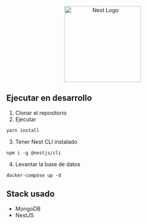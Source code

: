 <p align="center">
  <a href="http://nestjs.com/" target="blank"><img src="https://nestjs.com/img/logo-small.svg" width="200" alt="Nest Logo" /></a>
</p>

## Ejecutar en desarrollo
1. Clonar el repositorio
2. Ejecutar 
```
yarn install
```
3. Tener Nest CLI instalado
```
npm i -g @nestjs/cli
```
4. Levantar la base de datos
```
docker-compòse up -d
```

## Stack usado
* MongoDB
* NestJS

